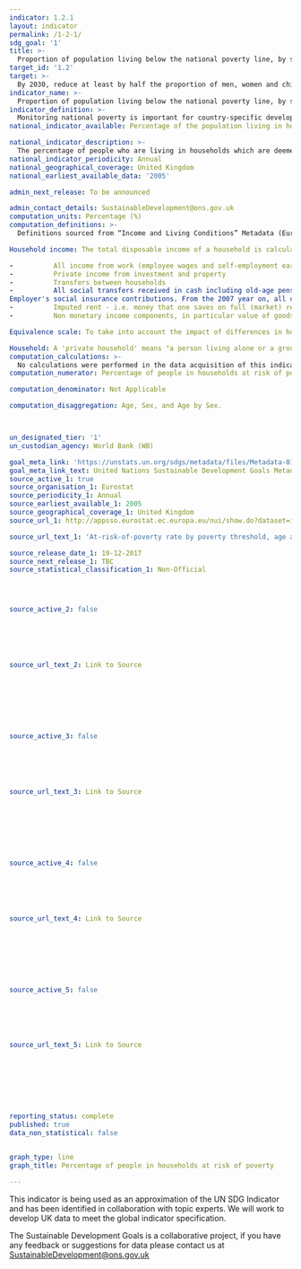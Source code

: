 ```yaml
---
indicator: 1.2.1
layout: indicator
permalink: /1-2-1/
sdg_goal: '1'
title: >-
  Proportion of population living below the national poverty line, by sex and age
target_id: '1.2'
target: >-
  By 2030, reduce at least by half the proportion of men, women and children of all ages living in poverty in all its dimensions according to national definitions
indicator_name: >-
  Proportion of population living below the national poverty line, by sex and age
indicator_definition: >-
  Monitoring national poverty is important for country-specific development agendas. National poverty lines are used to make more accurate estimates of poverty consistent with the country’s specific economic and social circumstances, and are not intended for international comparisons of poverty rates.
national_indicator_available: Percentage of the population living in households at risk of poverty

national_indicator_description: >-
  The percentage of people who are living in households which are deemed at risk of poverty in the national context. Monitoring national poverty is important for country-specific development agendas. National poverty lines are used to make more accurate estimates of poverty consistent with the country’s specific economic and social circumstances, and are not intended for international comparisons of poverty rates.
national_indicator_periodicity: Annual
national_geographical_coverage: United Kingdom
national_earliest_available_data: '2005'

admin_next_release: To be announced

admin_contact_details: SustainableDevelopment@ons.gov.uk
computation_units: Percentage (%)
computation_definitions: >-
  Definitions sourced from “Income and Living Conditions” Metadata (Eurostat)

Household income: The total disposable income of a household is calculated by adding together the personal income received by all of household members plus income received at household level. Missing income information is imputed.  Disposable household income includes: 

-          All income from work (employee wages and self-employment earnings) 
-          Private income from investment and property 
-          Transfers between households
-          All social transfers received in cash including old-age pensions  Note: Some of the income components are mandatory only from 2007: Imputed rent, Interest paid on mortgage, 
Employer's social insurance contributions. From the 2007 year on, all countries have to supply gross income information.  The current definition of total household disposable income used for the calculation of EU-SILC based indicators excludes:  
-          Imputed rent - i.e. money that one saves on full (market) rent by living in one's own accommodation or in accommodation rented at a price that is lower than the market rent, 
-          Non monetary income components, in particular value of goods produced for own consumption, social transfers in kind and non-cash employee income except company cars.

Equivalence scale: To take into account the impact of differences in household size and composition, the total disposable household income is "equivalised". The equivalised income attributed to each member of the household is calculated by dividing the total disposable income of the household by the equivalisation factor. Equivalisation factors can be determined in various ways. Eurostat applies an equivalisation factor calculated according to the OECD-modified scale first proposed in 1994 - which gives a weight of 1.0 to the first person aged 14 or more, a weight of 0.5 to other persons aged 14 or more and a weight of 0.3 to persons aged 0-13.

Household: A 'private household' means "a person living alone or a group of people who live together in the same private dwelling and share expenditures, including the joint provision of the essentials of living". EU-SILC implementing regulation number 1983/2003 on updated definitions, defines households in terms of sharing household expenses and (for non-permanent members) in terms of duration of stay and (for temporarily absent members) in terms of duration of absence.
computation_calculations: >-
  No calculations were performed in the data acquisition of this indicator as appropriate data was readily available in the final format specified by this indicator. For insight into the details of potential calculations please refer to the original source metadata or source contact.
computation_numerator: Percentage of people in households at risk of poverty

computation_denominator: Not Applicable 

computation_disaggregation: Age, Sex, and Age by Sex.



un_designated_tier: '1'
un_custodian_agency: World Bank (WB)

goal_meta_link: 'https://unstats.un.org/sdgs/metadata/files/Metadata-01-02-01.pdf '
goal_meta_link_text: United Nations Sustainable Development Goals Metadata (PDF 98.2 KB)
source_active_1: true
source_organisation_1: Eurostat
source_periodicity_1: Annual
source_earliest_available_1: 2005
source_geographical_coverage_1: United Kingdom
source_url_1: http://appsso.eurostat.ec.europa.eu/nui/show.do?dataset=ilc_li02&lang=en

source_url_text_1: 'At-risk-of-poverty rate by poverty threshold, age and sex - EU-SILC survey'

source_release_date_1: 19-12-2017
source_next_release_1: TBC
source_statistical_classification_1: Non-Official




source_active_2: false






source_url_text_2: Link to Source








source_active_3: false






source_url_text_3: Link to Source








source_active_4: false






source_url_text_4: Link to Source








source_active_5: false






source_url_text_5: Link to Source








reporting_status: complete
published: true
data_non_statistical: false


graph_type: line
graph_title: Percentage of people in households at risk of poverty

---
```

This indicator is being used as an approximation of the UN SDG Indicator and has been identified in collaboration with topic experts. We will work to develop UK data to meet the global indicator specification.
  
The Sustainable Development Goals is a collaborative project, if you have any feedback or suggestions for data please contact us at <SustainableDevelopment@ons.gov.uk>



